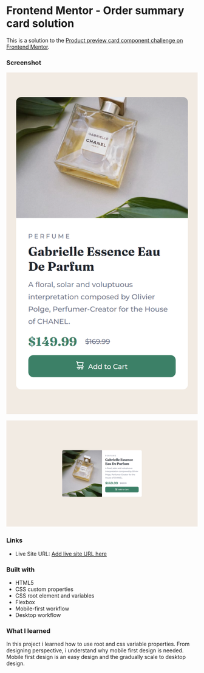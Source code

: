 # Frontend Mentor - Order summary card solution

This is a solution to the [Product preview card component challenge on Frontend Mentor](https://www.frontendmentor.io/challenges/order-summary-component-QlPmajDUj). 

### Screenshot

![Mobile Design](./mobile-design.png)

![Desktop Design](./desktop-design.png)

### Links

- Live Site URL: [Add live site URL here](https://197naveen.github.io/product-preview-card-component/index.html)

### Built with

- HTML5
- CSS custom properties
- CSS root element and variables
- Flexbox
- Mobile-first workflow
- Desktop workflow

### What I learned

In this project i learned how to use root and css variable properties. From designing perspective, i understand why mobile first design is needed. Mobile first design is an easy design and the gradually scale to desktop design. 
